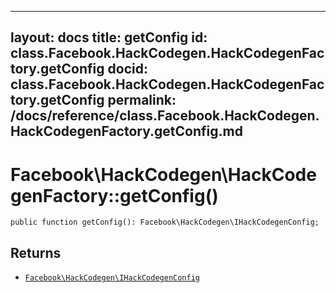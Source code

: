 
***

layout: docs
title: getConfig
id: class.Facebook.HackCodegen.HackCodegenFactory.getConfig
docid: class.Facebook.HackCodegen.HackCodegenFactory.getConfig
permalink: /docs/reference/class.Facebook.HackCodegen.HackCodegenFactory.getConfig.md
---







# Facebook\\HackCodegen\\HackCodegenFactory::getConfig()




``` Hack
public function getConfig(): Facebook\HackCodegen\IHackCodegenConfig;
```




## Returns




* [` Facebook\HackCodegen\IHackCodegenConfig `](<interface.Facebook.HackCodegen.IHackCodegenConfig.md>)